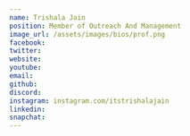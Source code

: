 ```yaml
---
name: Trishala Jain
position: Member of Outreach And Management
image_url: /assets/images/bios/prof.png
facebook: 
twitter: 
website: 
youtube: 
email: 
github: 
discord: 
instagram: instagram.com/itstrishalajain
linkedin: 
snapchat: 
---
```

